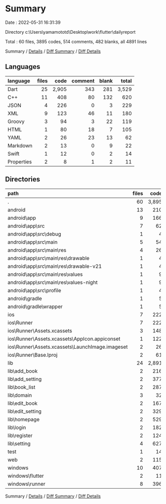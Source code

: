 # Summary

Date : 2022-05-31 16:31:39

Directory c:\Users\yamamototd\Desktop\work\flutter\dailyreport

Total : 60 files,  3895 codes, 514 comments, 482 blanks, all 4891 lines

Summary / [Details](details.md) / [Diff Summary](diff.md) / [Diff Details](diff-details.md)

## Languages
| language | files | code | comment | blank | total |
| :--- | ---: | ---: | ---: | ---: | ---: |
| Dart | 25 | 2,905 | 343 | 281 | 3,529 |
| C++ | 11 | 408 | 80 | 132 | 620 |
| JSON | 4 | 226 | 0 | 3 | 229 |
| XML | 9 | 123 | 46 | 11 | 180 |
| Groovy | 3 | 94 | 3 | 22 | 119 |
| HTML | 1 | 80 | 18 | 7 | 105 |
| YAML | 2 | 26 | 23 | 13 | 62 |
| Markdown | 2 | 13 | 0 | 9 | 22 |
| Swift | 1 | 12 | 0 | 2 | 14 |
| Properties | 2 | 8 | 1 | 2 | 11 |

## Directories
| path | files | code | comment | blank | total |
| :--- | ---: | ---: | ---: | ---: | ---: |
| . | 60 | 3,895 | 514 | 482 | 4,891 |
| android | 13 | 210 | 48 | 33 | 291 |
| android\app | 9 | 166 | 47 | 22 | 235 |
| android\app\src | 7 | 62 | 44 | 9 | 115 |
| android\app\src\debug | 1 | 4 | 3 | 1 | 8 |
| android\app\src\main | 5 | 54 | 38 | 7 | 99 |
| android\app\src\main\res | 4 | 26 | 32 | 6 | 64 |
| android\app\src\main\res\drawable | 1 | 4 | 7 | 2 | 13 |
| android\app\src\main\res\drawable-v21 | 1 | 4 | 7 | 2 | 13 |
| android\app\src\main\res\values | 1 | 9 | 9 | 1 | 19 |
| android\app\src\main\res\values-night | 1 | 9 | 9 | 1 | 19 |
| android\app\src\profile | 1 | 4 | 3 | 1 | 8 |
| android\gradle | 1 | 5 | 1 | 1 | 7 |
| android\gradle\wrapper | 1 | 5 | 1 | 1 | 7 |
| ios | 7 | 222 | 2 | 9 | 233 |
| ios\Runner | 7 | 222 | 2 | 9 | 233 |
| ios\Runner\Assets.xcassets | 3 | 148 | 0 | 4 | 152 |
| ios\Runner\Assets.xcassets\AppIcon.appiconset | 1 | 122 | 0 | 1 | 123 |
| ios\Runner\Assets.xcassets\LaunchImage.imageset | 2 | 26 | 0 | 3 | 29 |
| ios\Runner\Base.lproj | 2 | 61 | 2 | 2 | 65 |
| lib | 24 | 2,891 | 333 | 274 | 3,498 |
| lib\add_book | 2 | 216 | 33 | 24 | 273 |
| lib\add_setting | 2 | 377 | 28 | 30 | 435 |
| lib\book_list | 2 | 287 | 99 | 35 | 421 |
| lib\domain | 3 | 32 | 0 | 4 | 36 |
| lib\edit_book | 2 | 167 | 8 | 19 | 194 |
| lib\edit_setting | 2 | 329 | 18 | 20 | 367 |
| lib\homepage | 2 | 529 | 118 | 53 | 700 |
| lib\login | 2 | 182 | 2 | 17 | 201 |
| lib\register | 2 | 124 | 3 | 15 | 142 |
| lib\setting | 4 | 627 | 24 | 54 | 705 |
| test | 1 | 14 | 10 | 7 | 31 |
| web | 2 | 115 | 18 | 8 | 141 |
| windows | 10 | 407 | 80 | 131 | 618 |
| windows\flutter | 2 | 11 | 9 | 11 | 31 |
| windows\runner | 8 | 396 | 71 | 120 | 587 |

Summary / [Details](details.md) / [Diff Summary](diff.md) / [Diff Details](diff-details.md)